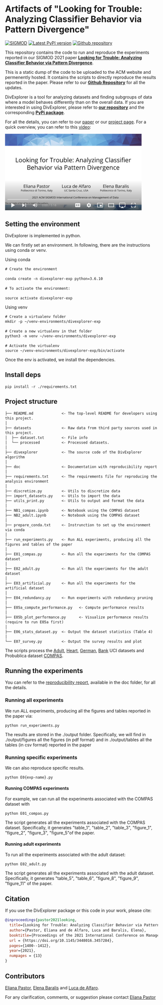 # Artifacts of "Looking for Trouble: Analyzing Classifier Behavior via Pattern Divergence"

[![SIGMOD](https://img.shields.io/badge/SIGMOD-2021-blue.svg)](https://dl.acm.org/doi/abs/10.1145/3448016.3457284)
[![Latest PyPI version](https://img.shields.io/pypi/v/divexplorer.svg)](https://pypi.python.org/pypi/divexplorer)
[![Github repository](https://img.shields.io/badge/github-repository-success)](https://github.com/elianap/divexplorer)


This repository contains the code to run and reproduce the experiments reported in our SIGMOD 2021 paper **[Looking for Trouble: Analyzing Classifier Behavior via Pattern Divergence](https://dl.acm.org/doi/abs/10.1145/3448016.3457284)**.

This is a static dump of the code to be uploaded to the ACM website and permenently hosted. It contains the scripts to directly reproduce the results reported in the paper.
Please refer to our **[Github Repository](https://github.com/elianap/divexplorer)** for all the updates.

DivExplorer is a tool for analyzing datasets and finding subgroups of data where a model behaves differently than on the overall data. 
If you are interested in using DivExplorer, please refer to **[our repository](https://github.com/elianap/divexplorer)** and the corresponding **[PyPi package](https://github.com/elianap/divexplorer)**.

For all the details, you can refer to our [paper](https://dl.acm.org/doi/abs/10.1145/3448016.3457284) or our [project page](https://divexplorer.github.io). For a quick overview, you can refer to this [video](https://www.youtube.com/watch?v=C5IUNvgWHhU): 

<a href="https://www.youtube.com/watch?v=C5IUNvgWHhU" target="_blank"><img src="https://raw.githubusercontent.com/elianap/divexplorer_SIGMOD21_experiments/main/doc/thumb-divexplorer-video.png" width="450" alt="DivExplorer short video"/></a>


## Setting the environment

DivExplorer is implemented in python.

We can firstly set an environment. In following, there are the instructions using conda or venv.

Using conda

```shell
# Create the environment

conda create -n divexplorer-exp python=3.6.10

# To activate the environment:

source activate divexplorer-exp
```


Using venv

```shell
# Create a virtualenv folder
mkdir -p ~/venv-environments/divexplorer-exp

# Create a new virtualenv in that folder
python3 -m venv ~/venv-environments/divexplorer-exp

# Activate the virtualenv
source ~/venv-environments/divexplorer-exp/bin/activate
```

Once the env is activated, we install the dependencies.


## Install deps
```shell
pip install -r ./requirements.txt
```


## Project structure

    ├── README.md             <- The top-level README for developers using this project.
    │
    ├── datasets              <- Raw data from third party sources used in this project.
    │  ├── dataset.txt        <- File info
    │  └── processed          <- Processed datasets.
    │
    ├── divexplorer           <- The source code of the DivExplorer algorithm
    │    
    ├── doc                   <- Documentation with reproducibility report
    │
    ├── requirements.txt      <- The requirements file for reproducing the analysis environment
    │                         
    ├── discretize.py         <- Utils to discretize data
    ├── import_datasets.py    <- Utils to import the data
    ├── utils_print.py        <- Utils to output and format the data
    │
    ├── NB1_compas.ipynb      <- Notebook using the COMPAS dataset
    ├── NB2_adult.ipynb       <- Notebook using the COMPAS dataset
    │                 
    ├── prepare_conda.txt     <- Instrunction to set up the environment via conda
    │                         
    ├── run_experiments.py    <- Run ALL experiments, producing all the figures and tables of the paper
    │                         
    ├── E01_compas.py         <- Run all the experiments for the COMPAS dataset
    │                         
    ├── E02_adult.py          <- Run all the experiments for the adult dataset
    │                         
    ├── E03_artificial.py     <- Run all the experiments for the artificial dataset
    │                         
    ├── E04_redundancy.py     <- Run experiments with redundancy pruning
    │                         
    ├── E05a_compute_performance.py   <- Compute performance results
    │                         
    ├── E05b_plot_performance.py      <- Visualize performance results (require to run E05a first)
    │                         
    ├── E06_stats_dataset.py  <- Output the dataset statistics (Table 4)
    │                         
    └── E07_survey.py         <- Output the survey results and plot


The scripts process the [Adult](https://archive.ics.uci.edu/ml/datasets/adult), [Heart](https://archive.ics.uci.edu/ml/datasets/heart+disease), [German](https://archive.ics.uci.edu/ml/datasets/statlog+(german+credit+data)), [Bank](https://archive.ics.uci.edu/ml/datasets/bank+marketing) UCI datasets and  Probublica dataset [COMPAS](https://github.com/propublica/compas-analysis/blob/master/compas-scores-two-years.csv). 

## Running the experiments

You can refer to the [reproducibility report](https://github.com/elianap/divexplorer_SIGMOD21_experiments/blob/main/doc/Reproducibility_report_DivExplorer_SIGMOD_2021.pdf), available in the doc folder, for all the details.

### Running all experiments

We run ALL experiments, producing all the figures and tables reported in the paper via:

```shell
python run_experiments.py
```

The results are stored in the ./output folder. Specifically, we will find in ./output/figures all the figures (in pdf format) and in ./output/tables all the tables (in csv format) reported in the paper

### Running specific experiments

We can also reproduce specific results. 

```shell
python E0{exp-name}.py

```

#### Running COMPAS experiments

For example, we can run all the experiments associated with the COMPAS dataset with

```shell
python E01_compas.py

```

The script generates all the experiments associated with the COMPAS dataset. Specifically, it generates "table_1", "table_2", "table_3", "figure_1", "figure_2", "figure_3", "figure_5"of the paper.

#### Running adult experiments

To run all the experiments associated with the adult dataset:

```shell
python E02_adult.py

```

The script generates all the experiments associated with the adult dataset. Specifically, it generates "table_5", "table_6",  "figure_8", "figure_9", "figure_11" of the paper.



## Citation
If you use the DivExplorer package or this code in your work, please cite: 
```bibtex
@inproceedings{pastor2021looking,
  title={Looking for Trouble: Analyzing Classifier Behavior via Pattern Divergence},
  author={Pastor, Eliana and de Alfaro, Luca and Baralis, Elena},
  booktitle={Proceedings of the 2021 International Conference on Management of Data},
  url = {https://doi.org/10.1145/3448016.3457284},
  pages={1400--1412},
  year={2021}, 
  numpages = {13} 
}
```

## Contributors

[Eliana Pastor][eliana], [Elena Baralis][elena] and [Luca de Alfaro][luca].


For any clarification, comments, or suggestion please contact [Eliana Pastor][eliana]

[eliana]: https://github.com/elianap "Eliana Pastor"

[elena]: https://smartdata.polito.it/members/elena-baralis/ "Elena Baralis"

[luca]: https://luca.dealfaro.com/ "Luca de Alfaro"

